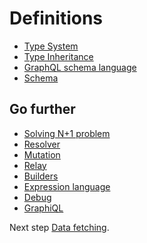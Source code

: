 Definitions
===========

* [Type System](type-system/index.md)
* [Type Inheritance](type-inheritance.md)
* [GraphQL schema language](graphql-schema-language.md)
* [Schema](schema.md)

Go further 
----------

* [Solving N+1 problem](solving-n-plus-1-problem.md)
* [Resolver](resolver.md)
* [Mutation](mutation.md)
* [Relay](relay/index.md)
* [Builders](builders/index.md)
* [Expression language](expression-language.md)
* [Debug](debug/index.md)
* [GraphiQL](graphiql/index.md)

Next step [Data fetching](../data-fetching/index.md).
